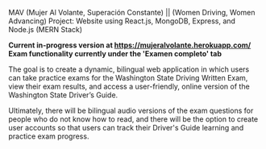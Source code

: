MAV (Mujer Al Volante, Superación Constante) || (Women Driving, Women Advancing) Project:
Website using React.js, MongoDB, Express, and Node.js (MERN Stack)

**Current in-progress version at https://mujeralvolante.herokuapp.com/
Exam functionality currently under the 'Examen completo' tab**

The goal is to create a dynamic, bilingual web application in which users can take practice exams for the Washington State Driving Written Exam, view their exam results, and access a user-friendly, online version of the Washington State Driver’s Guide.

Ultimately, there will be bilingual audio versions of the exam questions for people who do not know how to read, and there will be the option to create user accounts so that users can track their Driver's Guide learning and practice exam progress.
